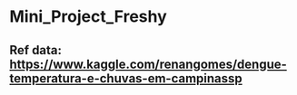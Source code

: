 # Mini_Project_Freshy

## Ref data: https://www.kaggle.com/renangomes/dengue-temperatura-e-chuvas-em-campinassp
